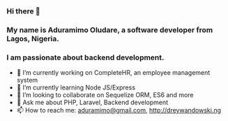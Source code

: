 ### Hi there 👋

### My name is Aduramimo Oludare, a software developer from Lagos, Nigeria.


### I am passionate about backend development.

- 🔭 I’m currently working on CompleteHR, an employee management system
- 🌱 I’m currently learning Node JS/Express
- 👯 I’m looking to collaborate on Sequelize ORM, ES6 and more
- 💬 Ask me about PHP, Laravel, Backend development
- 📫 How to reach me: aduramimo@gmail.com, http://dreywandowski.ng





<!--
**dreywandowski/dreywandowski** is a ✨ _special_ ✨ repository because its `README.md` (this file) appears on your GitHub profile.

Here are some ideas to get you started:

- 🔭 I’m currently working on ...
- 🌱 I’m currently learning ...
- 👯 I’m looking to collaborate on ...
- 🤔 I’m looking for help with ...
- 💬 Ask me about ...
- 📫 How to reach me: ...
- 😄 Pronouns: ...
- ⚡ Fun fact: ...
-->
